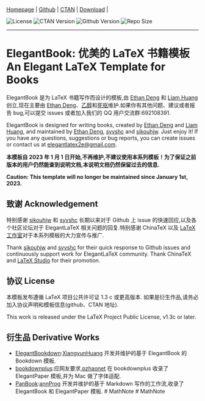 <!-- Author : Dongsheng Deng & Liam Huang-->
<!-- Program Email: elegantlatex2e@gmail.com -->

[Homepage](https://elegantlatex.org/) | [Github](https://github.com/ElegantLaTeX/ElegantBook) | [CTAN](https://ctan.org/pkg/elegantbook) | [Download](https://github.com/ElegantLaTeX/ElegantBook/releases) | 

![License](https://img.shields.io/ctan/l/elegantbook.svg) ![CTAN Version](https://img.shields.io/ctan/v/elegantbook.svg) ![Github Version](https://img.shields.io/github/release/ElegantLaTeX/ElegantBook.svg) ![Repo Size](https://img.shields.io/github/repo-size/ElegantLaTeX/ElegantBook.svg)

-------

# ElegantBook: 优美的 LaTeX 书籍模板 An Elegant LaTeX Template for Books 

ElegantBook 是为 LaTeX 书籍写作而设计的模板,由 [Ethan Deng](https://github.com/EthanDeng) 和 [Liam Huang](https://github.com/Liam0205) 创立,现在主要由 [Ethan Deng](https://github.com/EthanDeng)、[乙醇](https://github.com/syvshc)和[死抠](https://github.com/sikouhjw)维护.如果你有其他问题、建议或者报告 bug,可以提交 issues 或者加入我们的 QQ 用户交流群:692108391.

ElegantBook is designed for writing books, created by [Ethan Deng](https://github.com/EthanDeng) and [Liam Huang](https://github.com/Liam0205), and maintained by [Ethan Deng](https://github.com/EthanDeng), [syvshc](https://github.com/syvshc) and [sikouhjw](https://github.com/sikouhjw). Just enjoy it! If you have any questions, suggestions or bug reports, you can create issues or contact us at elegantlatex2e@gmail.com.


**本模板自 2023 年 1 月 1 日开始,不再维护,不建议使用本系列模板！为了保证之前版本的用户仍然能查到说明文档,本说明文档仍然保留过去的信息.**

**Caution: This template will no longer be maintained since January 1st, 2023.**

## 致谢 Acknowledgement


特别感谢 [sikouhjw](https://github.com/sikouhjw) 和 [syvshc](https://github.com/syvshc) 长期以来对于 Github 上 issue 的快速回应,以及各个社区论坛对于 ElegantLaTeX 相关问题的回复.特别感谢 ChinaTeX 以及 [LaTeX 工作室](http://www.latexstudio.net/)对于本系列模板的大力宣传与推广.

Thank [sikouhjw](https://github.com/sikouhjw) and [syvshc](https://github.com/syvshc) for their quick response to Github issues and continuously support work for ElegantLaTeX community. Thank ChinaTeX and [LaTeX Studio](http://www.latexstudio.net/) for their promotion. 


## 协议 License

本模板发布遵循 LaTeX 项目公共许可证 1.3 c 或更高版本.
如果是衍生作品,请务必加入协议声明和模板信息(github、CTAN 地址).

This work is released under the LaTeX Project Public License, v1.3c or later.


## 衍生品 Derivative Works

+ [ElegantBookdown](https://github.com/XiangyunHuang/ElegantBookdown):[XiangyunHuang](https://github.com/XiangyunHuang) 开发并维护的基于 ElegantBook 的 Bookdown 模板.
+ [bookdownplus](https://github.com/pzhaonet/bookdownplus):应网友要求,[pzhaonet](https://github.com/pzhaonet) 在 bookdownplus 收录了 ElegantPaper 模板,并为 Mac 做了字体适配.
+ [PanBook](https://github.com/annProg/PanBook):[annProg](https://github.com/annProg) 开发并维护的基于 Markdown 写作的工作流,收录了 ElegantBook 和 ElegantPaper 模板.
#   M a t h N o t e  
 #   M a t h N o t e  
 